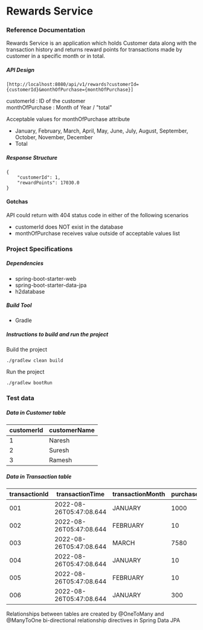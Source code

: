 # Rewards Service

### Reference Documentation
Rewards Service is an application which holds Customer data along with the transaction history and returns reward points for transactions made by customer in a specific month or in total.

##### API Design
```[http://localhost:8080/api/v1/rewards?customerId={customerId}&monthOfPurchase={monthOfPurchase}]```

customerId : ID of the customer  
monthOfPurchase : Month of Year / "total"  

Acceptable values for monthOfPurchase attribute  
 * January, February, March, April, May, June,
   July, August, September, October, November, December
 * Total

##### Response Structure
```
{
    "customerId": 1,
    "rewardPoints": 17030.0
}
```

#### Gotchas
API could return with 404 status code in either of the following scenarios
 * customerId does NOT exist in the database
 * monthOfPurchase receives value outside of acceptable values list

### Project Specifications

##### Dependencies 
 * spring-boot-starter-web
 * spring-boot-starter-data-jpa
 * h2database

##### Build Tool
 * Gradle

##### Instructions to build and run the project
Build the project
```
./gradlew clean build
```

Run the project
```
./gradlew bootRun
```

### Test data
##### Data in Customer table
customerId | customerName 
--- | --- 
1 | Naresh
2 | Suresh
3 | Ramesh

##### Data in Transaction table
transactionId | transactionTime | transactionMonth | purchaseValue | customerId
--- | --- | --- | --- | ---
001 | 2022-08-26T05:47:08.644 | JANUARY | 1000 | 1
002 | 2022-08-26T05:47:08.644 | FEBRUARY | 10 | 1
003 | 2022-08-26T05:47:08.644 | MARCH | 7580 | 1
004 | 2022-08-26T05:47:08.644 | JANUARY | 10 | 2
005 | 2022-08-26T05:47:08.644 | FEBRUARY | 10 | 2
006 | 2022-08-26T05:47:08.644 | JANUARY | 300 | 3

Relationships between tables are created by @OneToMany and @ManyToOne bi-directional relationship directives in Spring Data JPA